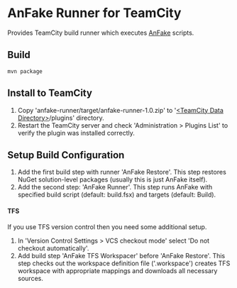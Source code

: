 # AnFake Runner for TeamCity

Provides TeamCity build runner which executes [AnFake](https://github.com/IlyaAI/AnFake) scripts.

## Build

```
mvn package
```

## Install to TeamCity

 1. Copy 'anfake-runner/target/anfake-runner-1.0.zip' to '[\<TeamCity Data Directory\>](https://confluence.jetbrains.com/display/TCD9/TeamCity+Data+Directory)/plugins' directory.
 1. Restart the TeamCity server and check 'Administration > Plugins List' to verify the plugin was installed correctly.

## Setup Build Configuration

 1. Add the first build step with runner 'AnFake Restore'. This step restores NuGet solution-level packages (usually this is just AnFake itself).
 1. Add the second step: 'AnFake Runner'. This step runs AnFake with specified build script (default: build.fsx) and targets (default: Build).

#### TFS

If you use TFS version control then you need some additional setup.

 1. In 'Version Control Settings > VCS checkout mode' select 'Do not checkout automatically'.
 1. Add build step 'AnFake TFS Workspacer' before 'AnFake Restore'. This step checks out the workspace definition file ('.workspace') creates TFS workspace with appropriate mappings and downloads all necessary sources.